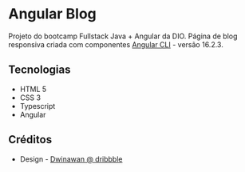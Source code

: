 # Angular Blog

Projeto do bootcamp Fullstack Java + Angular da DIO.
Página de blog responsiva criada com componentes [Angular CLI](https://github.com/angular/angular-cli) - versão 16.2.3.

## Tecnologias
* HTML 5
* CSS 3
* Typescript
* Angular

## Créditos
* Design - [Dwinawan @ dribbble](https://dribbble.com/shots/18089191-Blog-Layout)